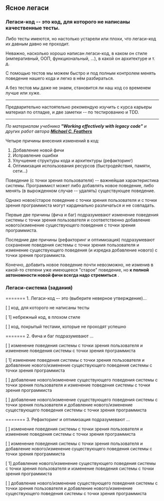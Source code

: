 ## Ясное легаси

### Легаси-код -- это код, для которого не написаны качественные тесты.

Либо тесты имеются, но настолько устарели или плохи, что легаси-код их давным давно не проходит.

Неважно, насколько хорошо написан легаси-код, в каком он стиле (императивный, ООП, функциональный, ...), в какой он архитектуре и т. д.

С помощью тестов мы можем быстро и под полным контролем менять поведение нашего кода и легко в нём разбираться.

А без тестов мы даже не знаем, становится ли наш код со временем лучше или хуже.

---

Предварительно настоятельно рекомендую изучить с курса карьеры материал по отладке, и две заметки -- по тестированию и TDD.

---

*По материалам учебника **"Working effectively with legacy code"**
и других работ автора [**Michael C. Feathers**](https://www.r7krecon.com/michael-feathers-bio)*

Четыре причины внесения изменений в код:

1. Добавление новой фичи
2. Исправление ошибки
3. Улучшение структуры кода и архитектуры (рефакторинг)
4. Оптимизация использования ресурсов (быстродействия, памяти, сети...)

Поведение (с точки зрения пользователя) -- важнейшая характеристика системы. Программист может либо добавлять новое поведение, либо менять (в вырожденном случае -- удалять) существующее поведение.

Однако новое/старое поведение с точки зрения пользователя и с точки зрения программиста могут кардинально различаться и не совпадать.

Первые две причины (фича и баг) подразумевают изменение поведения системы с точки зрения пользователя и соответственно добавление нового/изменение существующего поведения с точки зрения программиста.

Последние две причины (рефакторинг и оптимизация) подразумевают сохранение поведения системы с точки зрения пользователя и изменение существующего поведения (и изредка добавление нового) с точки зрения программиста.

Конечно, добавить новое поведение почти невозможно, не изменив в какой-то степени уже имеющееся "старое" поведение, но  **к полной автономности новой фичи всегда надо стремиться** .

### Легаси-система (задания)

======= 1. Легаси-код –- это (выберите неверное утверждение)...

[ ] код, для которого не написаны тесты

[ 1] небрежный код, в плохом стиле

[ ] код, покрытый тестами, которые не проходят успешно

======= 2. Фича и баг подразумевают ...

[ ] изменение поведения системы с точки зрения пользователя и изменение поведения системы с точки зрения программиста

[ 1] изменение поведения системы с точки зрения пользователя и добавление нового/изменение существующего поведения системы с точки зрения программиста

[ ] добавление нового/изменение существующего поведения системы с точки зрения пользователя и изменение поведения системы с точки зрения программиста

[ ] добавление нового/изменение существующего поведения системы с точки зрения пользователя и добавление нового/изменение существующего поведения системы с точки зрения программиста

======= 3. Рефакторинг и оптимизация подразумевают ...

[ ] изменение поведения системы с точки зрения пользователя и изменение поведения системы с точки зрения программиста

[ ] изменение поведения системы с точки зрения пользователя и добавление нового/изменение существующего поведения системы с точки зрения программиста

[ 1] добавление нового/изменение существующего поведения системы с точки зрения пользователя и изменение поведения системы с точки зрения программиста

[ ] добавление нового/изменение существующего поведения системы с точки зрения пользователя и добавление нового/изменение существующего поведения системы с точки зрения программиста
